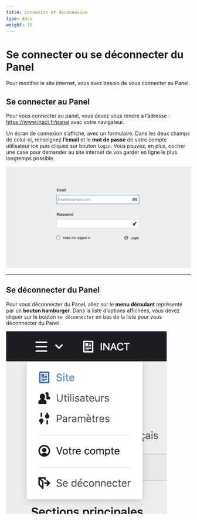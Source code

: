 ```yaml
---
title: Connexion et déconnexion
type: docs
weight: 10
---
```


# Se connecter ou se déconnecter du Panel

Pour modifier le site internet, vous avez besoin de vous connecter au Panel.

## Se connecter au Panel

Pour vous connecter au panel, vous devez vous rendre à l’adresse : https://www.inact.fr/panel avec votre navigateur.

Un écran de connexion s’affiche, avec un formulaire. Dans les deux champs de celui-ci, renseignez **l’email** et le **mot de passe** de votre compte utilisateur·ice puis cliquez sur bouton ````login````. Vous pouvez, en plus, cocher une case pour demander au site internet de vos garder en ligne le plus longtemps possible.

![Le login du panel](login.png)

***

## Se déconnecter du Panel


Pour vous déconnecter du Panel, allez sur le **menu déroulant** représenté par un **bouton hamburger**. Dans la liste d’options affichées, vous devez cliquer sur le bouton ````se déconnecter```` en bas de la liste pour vous déconnecter du Panel.

![Se déconnecter du Panel](logout.png)
